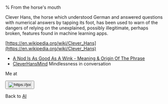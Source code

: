 % From the horse's mouth

Clever Hans, the horse which understood German and answered questions with numerical answers by tapping its foot, has been used to warn of the dangers of relying on the unexplained, possibly illegitimate, perhaps broken, features found in machine learning apps.

[https://en.wikipedia.org/wiki/Clever_Hans](https://en.wikipedia.org/wiki/Clever_Hans)

* [A Nod Is As Good As A Wink - Meaning & Origin Of The Phrase](https://www.phrases.org.uk/meanings/nod-is-as-good-as-a-wink.html)
* [CleverHansMind](CleverHansMind.html) Mindlessness in conversation

Me at
<form action='https://mastodon.sdf.org/@drbean'>
<button type='submit' class='btn'>
<img src='./mastodon.svg'
alt='https://joinmastodon.org/logos/wordmark-black-text.svg'
style='width:75px;height:20px'/>
</button></form>

Back to [AI](AI.html)
